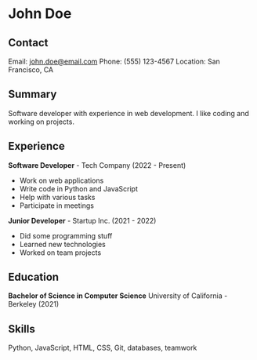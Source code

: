 # John Doe

## Contact
Email: john.doe@email.com
Phone: (555) 123-4567
Location: San Francisco, CA

## Summary
Software developer with experience in web development. I like coding and working on projects.

## Experience

**Software Developer** - Tech Company (2022 - Present)
- Work on web applications
- Write code in Python and JavaScript
- Help with various tasks
- Participate in meetings

**Junior Developer** - Startup Inc. (2021 - 2022) 
- Did some programming stuff
- Learned new technologies
- Worked on team projects

## Education

**Bachelor of Science in Computer Science**
University of California - Berkeley (2021)

## Skills

Python, JavaScript, HTML, CSS, Git, databases, teamwork